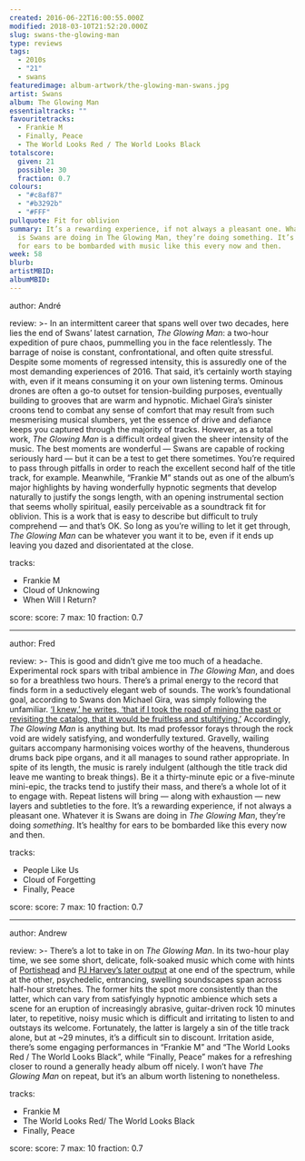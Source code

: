 ```yaml
---
created: 2016-06-22T16:00:55.000Z
modified: 2018-03-10T21:52:20.000Z
slug: swans-the-glowing-man
type: reviews
tags:
  - 2010s
  - "21"
  - swans
featuredimage: album-artwork/the-glowing-man-swans.jpg
artist: Swans
album: The Glowing Man
essentialtracks: ""
favouritetracks:
  - Frankie M
  - Finally, Peace
  - The World Looks Red / The World Looks Black
totalscore:
  given: 21
  possible: 30
  fraction: 0.7
colours:
  - "#c8af87"
  - "#b3292b"
  - "#FFF"
pullquote: Fit for oblivion
summary: It’s a rewarding experience, if not always a pleasant one. Whatever it
  is Swans are doing in The Glowing Man, they’re doing something. It’s healthy
  for ears to be bombarded with music like this every now and then.
week: 58
blurb:
artistMBID:
albumMBID:
---
```

author: André

review: >-
  In an intermittent career that spans well over two decades, here lies the end of Swans’ latest carnation, <em>The Glowing Man</em>: a two-hour expedition of pure chaos, pummelling you in the face relentlessly. The barrage of noise is constant, confrontational, and often quite stressful. Despite some moments of regressed&nbsp;intensity, this is assuredly one of the most demanding experiences of 2016. That said, it’s certainly worth staying with, even if it means consuming it on your own listening terms.&nbsp;Ominous drones are often a go-to outset for tension-building purposes, eventually building to grooves that are warm and hypnotic. Michael Gira’s sinister croons tend to combat any sense of comfort that may result from such mesmerising musical slumbers, yet the essence of drive and defiance keeps you captured through the majority of tracks. However, as a total work, <em>The Glowing Man</em> is a difficult ordeal given the sheer intensity of the music. The best moments are wonderful — Swans are capable of rocking seriously hard — but it can be a test to get there sometimes. You’re required to pass through pitfalls in order to reach the excellent second half of the title track, for example. Meanwhile, “Frankie M” stands out as one of the album’s major highlights by having wonderfully hypnotic segments that develop naturally to justify the songs length, with an opening instrumental section that seems wholly spiritual, easily perceivable as a soundtrack fit for oblivion. This is a work that is easy to describe but difficult to truly comprehend — and that’s OK. So long as you’re willing to let it get through, <em>The Glowing Man</em> can be whatever you want it to be, even if it ends up leaving you dazed and disorientated at the close.

tracks:
  - Frankie M
  - ­Cloud of Unknowing
  - ­When Will I Return?

score:
  score: 7
  max: 10
  fraction: 0.7

---
author: Fred

review: >-
  This is good and didn’t give me too much of a headache. Experimental rock spars with tribal ambience in *The Glowing Man*, and does so for a breathless two hours. There’s a primal energy to the record that finds form in a seductively elegant web of sounds. The work’s foundational goal, according to Swans don Michael Gira, was simply following the unfamiliar. [‘I knew,’ he writes, ‘that if I took the road of mining the past or revisiting the catalog, that it would be fruitless and stultifying.’](<http://younggodrecords.com/products/the-glowing-man>) Accordingly, *The Glowing Man* is anything but. Its mad professor forays through the rock void are widely satisfying, and wonderfully textured. Gravelly, wailing guitars accompany harmonising voices worthy of the heavens, thunderous drums back pipe organs, and it all manages to sound rather appropriate. In spite of its length, the music is rarely indulgent (although the title track did leave me wanting to break things). Be it a thirty-minute epic or a five-minute mini-epic, the tracks tend to justify their mass, and there’s a whole lot of it to engage with. Repeat listens will bring — along with exhaustion — new layers and subtleties to the fore. It’s a rewarding experience, if not always a pleasant one. Whatever it is Swans are doing in *The Glowing Man*, they’re doing *something*. It’s healthy for ears to be bombarded like this every now and then.

tracks:
  - People Like Us
  - ­Cloud of Forgetting
  - ­Finally, Peace

score:
  score: 7
  max: 10
  fraction: 0.7

---
author: Andrew

review: >-
  There’s a lot to take in on *The Glowing Man*. In its two-hour play time, we see some short, delicate, folk-soaked music which come with hints of [Portishead](<reviews/dummy/>) and [PJ Harvey’s later output](<reviews/pj-harvey-the-hope-six-demolition-project/>) at one end of the spectrum, while at the other, psychedelic, entrancing, swelling soundscapes span across half-hour stretches. The former hits the spot more consistently than the latter, which can vary from satisfyingly hypnotic ambience which sets a scene for an eruption of increasingly abrasive, guitar-driven rock 10 minutes later, to repetitive, noisy music which is difficult and irritating to listen to and outstays its welcome. Fortunately, the latter is largely a sin of the title track alone, but at \~29 minutes, it’s a difficult sin to discount. Irritation aside, there’s some engaging performances in “Frankie M” and “The World Looks Red / The World Looks Black”, while “Finally, Peace” makes for a refreshing closer to round a generally heady album off nicely. I won’t have *The Glowing Man* on repeat, but it’s an album worth listening to nonetheless.

tracks:
  - Frankie M
  - ­The World Looks Red/ The World Looks Black
  - ­Finally, Peace

score:
  score: 7
  max: 10
  fraction: 0.7

